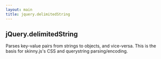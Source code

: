 ```yaml
---
layout: main
title: jquery.delimitedString
---
```


## jQuery.delimitedString

Parses key-value pairs from strings to objects, and vice-versa. 
This is the basis for skinny.js's CSS and querystring parsing/encoding.